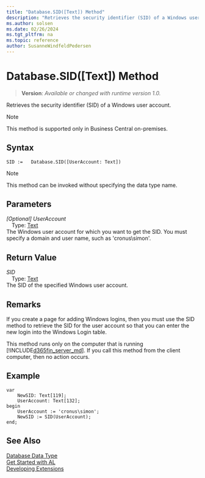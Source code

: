 ```yaml
---
title: "Database.SID([Text]) Method"
description: "Retrieves the security identifier (SID) of a Windows user account."
ms.author: solsen
ms.date: 02/26/2024
ms.tgt_pltfrm: na
ms.topic: reference
author: SusanneWindfeldPedersen
---
```

[//]: # (START>DO_NOT_EDIT)
[//]: # (IMPORTANT:Do not edit any of the content between here and the END>DO_NOT_EDIT.)
[//]: # (Any modifications should be made in the .xml files in the ModernDev repo.)
# Database.SID([Text]) Method
> **Version**: _Available or changed with runtime version 1.0._

Retrieves the security identifier (SID) of a Windows user account.

> [!NOTE]
> This method is supported only in Business Central on-premises.

## Syntax
```AL
SID :=   Database.SID([UserAccount: Text])
```
> [!NOTE]
> This method can be invoked without specifying the data type name.
## Parameters
*[Optional] UserAccount*  
&emsp;Type: [Text](../text/text-data-type.md)  
The Windows user account for which you want to get the SID. You must specify a domain and user name, such as 'cronus\\simon'.  


## Return Value
*SID*  
&emsp;Type: [Text](../text/text-data-type.md)  
The SID of the specified Windows user account.


[//]: # (IMPORTANT: END>DO_NOT_EDIT)

## Remarks

If you create a page for adding Windows logins, then you must use the SID method to retrieve the SID for the user account so that you can enter the new login into the Windows Login table.  
  
This method runs only on the computer that is running [!INCLUDE[d365fin_server_md](../../includes/d365fin_server_md.md)]. If you call this method from the client computer, then no action occurs.  
  
## Example

```al
var
    NewSID: Text[119];
    UserAccount: Text[132];
begin
    UserAccount := 'cronus\simon';  
    NewSID := SID(UserAccount);  
end;
```

## See Also
[Database Data Type](database-data-type.md)  
[Get Started with AL](../../devenv-get-started.md)  
[Developing Extensions](../../devenv-dev-overview.md)